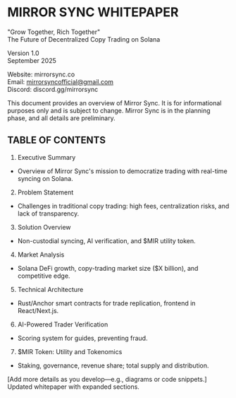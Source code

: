 # MIRROR SYNC WHITEPAPER

"Grow Together, Rich Together"  
The Future of Decentralized Copy Trading on Solana

Version 1.0  
September 2025

Website: mirrorsync.co  
Email: mirrorsyncofficial@gmail.com  
Discord: discord.gg/mirrorsync

This document provides an overview of Mirror Sync. It is for informational purposes only and is subject to change. Mirror Sync is in the planning phase, and all details are preliminary.

## TABLE OF CONTENTS

1. Executive Summary  
- Overview of Mirror Sync's mission to democratize trading with real-time syncing on Solana.

2. Problem Statement  
- Challenges in traditional copy trading: high fees, centralization risks, and lack of transparency.

3. Solution Overview  
- Non-custodial syncing, AI verification, and $MIR utility token.

4. Market Analysis  
- Solana DeFi growth, copy-trading market size ($X billion), and competitive edge.

5. Technical Architecture  
- Rust/Anchor smart contracts for trade replication, frontend in React/Next.js.

6. AI-Powered Trader Verification  
- Scoring system for guides, preventing fraud.

7. $MIR Token: Utility and Tokenomics  
- Staking, governance, revenue share; total supply and distribution.

[Add more details as you develop—e.g., diagrams or code snippets.]
Updated whitepaper with expanded sections.
